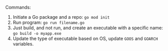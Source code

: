 Commands:

1. Initiate a Go package and a repo: `go mod init`
2. Run program: `go run filename.go`
3. Just build, and not run, and create an executable with a specific name: `go build -o myapp.exe`
4. Update the type of executable based on OS, update `GOOS` and `GOARCH` variables.